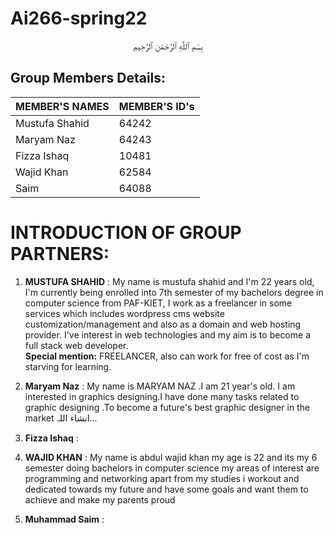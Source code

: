 # Ai266-spring22
<p align="center">
بِسْمِ ٱللَّٰهِ ٱلرَّحْمَٰنِ ٱلرَّحِيمِ

  </p> 
  
## Group Members Details: 

| MEMBER'S NAMES | MEMBER'S ID's |
| --------------- | --------------- |
| Mustufa Shahid | 64242 | 
| Maryam Naz | 64243 |
| Fizza Ishaq | 10481 | 
| Wajid Khan | 62584 | 
| Saim | 64088 | 

# INTRODUCTION OF GROUP PARTNERS:

1. **MUSTUFA SHAHID** : My name is mustufa shahid and I'm 22 years old, I'm currently being enrolled into 7th semester of my bachelors degree in computer science from PAF-KIET, I work as a freelancer in some services which includes wordpress cms website customization/management and also as a domain and web hosting provider. I've interest in web technologies and my aim is to become a full stack web developer. <br> **Special mention:** FREELANCER, also can work for free of cost as I'm starving for learning.

2. **Maryam Naz** : My name is MARYAM NAZ .I am 21 year's old. I am interested in graphics designing.I have done many tasks related to graphic designing .To become a future's best graphic designer in the market انشاء اللہ...

3. **Fizza Ishaq** :

4. **WAJID KHAN** : My name is abdul wajid khan my age is 22 and its my 6 semester doing bachelors in computer science my areas of interest are programming and networking apart from my studies i workout and dedicated towards my future and have some goals and want them to achieve and make my parents proud

5. **Muhammad Saim** :

